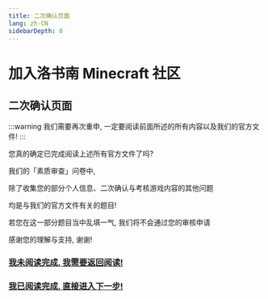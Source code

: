 ```yaml
---
title: 二次确认页面
lang: zh-CN
sidebarDepth: 0
---
```


# 加入洛书南 Minecraft 社区

## 二次确认页面

:::warning
我们需要再次重申, 一定要阅读前面所述的所有内容以及我们的官方文件!
:::

您真的确定已完成阅读上述所有官方文件了吗?

我们的「素质审查」问卷中,

除了收集您的部分个人信息、二次确认与考核游戏内容的其他问题

均是与我们的官方文件有关的题目!

若您在这一部分题目当中乱填一气, 我们将不会通过您的审核申请

感谢您的理解与支持, 谢谢!

### [我未阅读完成, 我需要返回阅读!](./read_documents.md)

### [我已阅读完成, 直接进入下一步!](./fill_form.md)
